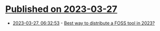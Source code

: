 # [Published on 2023-03-27](index.md)

* [2023-03-27, 06:32:53](https://lobste.rs/s/wk9qye/best_way_distribute_foss_tool_2023) - [Best way to distribute a FOSS tool in 2023?](https://lobste.rs/s/wk9qye/best_way_distribute_foss_tool_2023)
